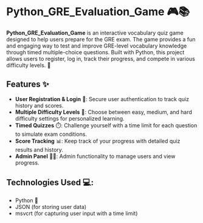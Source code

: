 # Python_GRE_Evaluation_Game 🎮📚

**Python_GRE_Evaluation_Game** is an interactive vocabulary quiz game designed to help users prepare for the GRE exam. The game provides a fun and engaging way to test and improve GRE-level vocabulary knowledge through timed multiple-choice questions. Built with Python, this project allows users to register, log in, track their progress, and compete in various difficulty levels. 🚀

## Features ✨
- **User Registration & Login** 🔐: Secure user authentication to track quiz history and scores.
- **Multiple Difficulty Levels** 🎯: Choose between easy, medium, and hard difficulty settings for personalized learning.
- **Timed Quizzes** ⏱️: Challenge yourself with a time limit for each question to simulate exam conditions.
- **Score Tracking** 📊: Keep track of your progress with detailed quiz results and history.
- **Admin Panel** 👨‍💻: Admin functionality to manage users and view progress.

## Technologies Used 💻:
- Python 🐍
- JSON (for storing user data)
- msvcrt (for capturing user input with a time limit)
